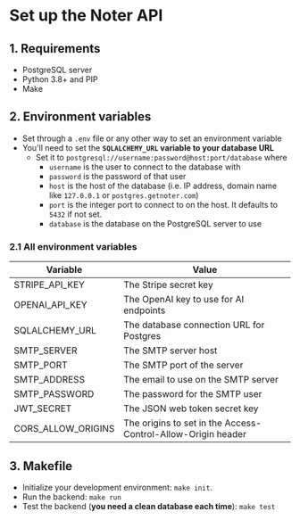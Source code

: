 # Set up the Noter API

## 1. Requirements

- PostgreSQL server
- Python 3.8+ and PIP
- Make

## 2. Environment variables

- Set through a `.env` file or any other way to set an environment variable
- You'll need to set the **`SQLALCHEMY_URL` variable to your database URL**
    - Set it to `postgresql://username:password@host:port/database` where 
        - `username` is the user to connect to the database with
        - `password` is the password of that user
        - `host` is the host of the database (i.e. IP address, domain name like `127.0.0.1` or `postgres.getnoter.com`)
        - `port` is the integer port to connect to on the host. It defaults to `5432` if not set.
        - `database` is the database on the PostgreSQL server to use

### 2.1 All environment variables

| Variable           | Value                                                        |
|--------------------|--------------------------------------------------------------|
| STRIPE_API_KEY     | The Stripe secret key                                        |
| OPENAI_API_KEY     | The OpenAI key to use for AI endpoints                       |
| SQLALCHEMY_URL     | The database connection URL for Postgres                     |
| SMTP_SERVER        | The SMTP server host                                         |
| SMTP_PORT          | The SMTP port of the server                                  |
| SMTP_ADDRESS       | The email to use on the SMTP server                          |
| SMTP_PASSWORD      | The password for the SMTP user                               |
| JWT_SECRET         | The JSON web token secret key                                |
| CORS_ALLOW_ORIGINS | The origins to set in the Access-Control-Allow-Origin header |

## 3. Makefile

- Initialize your development environment: `make init`.
- Run the backend: `make run`
- Test the backend (**you need a clean database each time**):  `make test`